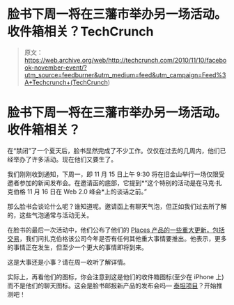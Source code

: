 # 脸书下周一将在三藩市举办另一场活动。收件箱相关？TechCrunch

> 原文：<https://web.archive.org/web/http://techcrunch.com/2010/11/10/facebook-november-event/?utm_source=feedburner&utm_medium=feed&utm_campaign=Feed%3A+Techcrunch+(TechCrunch>)

# 脸书下周一将在三藩市举办另一场活动。收件箱相关？

在“禁闭”了一个夏天后，脸书显然完成了不少工作。仅仅在过去的几周内，他们已经举办了许多活动。现在他们又要生了。

我们刚刚收到通知，下周一，即 11 月 15 日上午 9:30 将在旧金山举行一场仅限受邀者参加的新闻发布会。在邀请函的底部，它提到*“这个特别的活动是在马克·扎克伯格 11 月 16 日在 Web 2.0 峰会*上的谈话之前。”

那么脸书会谈论什么呢？谁知道呢。邀请函上有聊天气泡，但正如我们过去所了解的，这些气泡通常与活动无关。

在脸书的最后一次活动中，他们公布了他们的 [Places 产品的一些重大更新，包括交易](https://web.archive.org/web/20230202214529/https://techcrunch.com/2010/11/03/facebook-deals/)，我们问扎克伯格该公司今年是否有任何其他重大事情要推出。他表示，更多的事情正在发生，但至少一个更大的事情即将到来。

这是大事还是小事？请在周一收听了解详情。

实际上，再看他们的图标，你会注意到这是他们的收件箱图标(至少在 iPhone 上)而不是他们的聊天图标。这会是脸书邮报新产品的发布会吗— [泰坦项目](https://web.archive.org/web/20230202214529/https://techcrunch.com/2010/02/05/facebooks-project-titan-a-full-featured-webmail-product/)？开始推测吧！